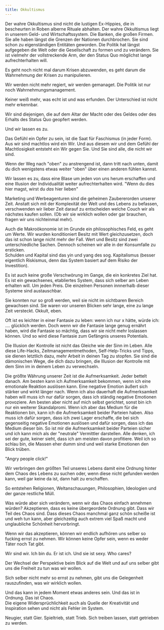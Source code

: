 ```yaml
---
title: Okkultismus
---
```


Der wahre Okkultismus sind nicht die lustigen Ex-Hippies, die in bescheurten in Roben alberne Rituale abhalten.  Der wahre Okkultismus liegt in unserem Geld- und Wirtschaftssystem.  Die Banken, die großen Firmen.  Sie alle haben längst die Grenzen der Nationen durchbrochen.  Sie sind schon zu eigenständigen Entitäten geworden.  Die Politik hat längst aufgegeben die Welt oder die Gesellschaft zu formen und zu verändern.  Sie ist vielmehr der vollstreckende Arm, der den Status Quo möglichst lange aufrechterhalten will.  

Es geht noch nicht mal darum Krisen abzuwenden, es geht darum die Wahrnehmung der Krisen zu manipulieren.  

Wir werden nicht mehr regiert, wir werden gemanaget.  Die Politik ist nur noch Wahrnehmungsmanagement.  

Keiner weiß mehr, was echt ist und was erfunden.  Der Unterschied ist nicht mehr erkennbar.  

Wir sind diejenigen, die auf dem Altar der Macht oder des Geldes oder des Erhalts des Status Quo geopfert werden.  

Und wir lassen es zu.  

Das Gefühl ein Opfer zu sein, ist die Saat für Faschismus (in jeder Form).  Aus wir sind machtlos wird ein Wir.  Und aus diesem wir und dem Gefühl der Machtlosigkeit entsteht ein Wir gegen Sie.  Und Sie sind alle, die nicht wir sind.  

Wenn der Weg nach "oben" zu anstrengend ist, dann tritt nach unten, damit du dich wenigstens etwas weiter "oben" über einen anderen fühlen kannst.   

Wir lassen es zu, dass eine Blase um jeden von uns herum erschaffen und eine Illusion der Individualität weiter aufrechterhalten wird.  "Wenn du dies hier magst, wirst du *das* hier lieben" 

Marketing und Werbeagenturen sind die geheimen Zaubererorden unserer Zeit.  Anstatt sich mit der Komplexität der Welt und des Lebens zu befassen, verschwenden wir lieber Zeit darauf zu entscheiden welche Couch wir als nächstes kaufen sollen.  (Ob wir sie wirklich wollen oder gar brauchen, fragen wir uns nichteinmal mehr).  

Auch die Makroökonomie ist im Grunde ein philosophisches Feld, es geht um Werte.
Wir wurden konditioniert Besitz mit Wert gleichzusetzen, doch das ist schon lange nicht mehr der Fall.  Wert und Besitz sind zwei unterschiedliche Sachen.  Dennoch scheinen wir alle in der Konsumfalle zu ersticken.  
Schulden und Kapital sind das yin und yang des sog. Kapitalismus (besser eigentlich Riskismus, denn das System basiert auf dem Risiko der Investition).  

Es ist auch keine große Verschwörung im Gange, die ein konkretes Ziel hat.  Es ist ein gewachsenes, etabliertes System, dass sich selber am Leben erhalten will.  Um jeden Preis.  Die einzelnen Personen innnerhalb dieser Systeme sind austauschbar.  

Sie konnten nur so groß werden, weil sie nicht im sichtbaren Bereich gewachsen sind.  Sie waren vor unseren Blicken sehr lange, eine zu lange Zeit versteckt.  Okkult, eben.  

Oft ist es leichter in einer Fantasie zu leben: wenn ich nur x hätte, würde ich: .... glücklich werden.  Doch wenn wir die Fantasie lange genug ernährt haben, wird die Fantasie so mächtig, dass wir sie nicht mehr loslassen können.  Und so wird diese Fantasie zum Gefängnis unseres Potentials.  

Die Illusion der Kontrolle ist nicht das Gleiche wie der Sinn im Leben.  Alle diese Life-Hacks, Zeitmanagementmethoden, Self-Help-Tricks und Tipps, sie dienen letztlich dazu, mehr Arbeit in deinen Tag zu stopfen.  Sie sind die dämonischen Wege, die dich dazu bringen, die Illusion der Kontrolle mit dem Sinn im in deinem Leben zu verwechseln.  

Die größte Währung unserer Zeit ist die Aufmerksamkeit.  Jeder bettelt danach.  Am besten kann ich Aufmerksamkeit bekommen, wenn ich eine emotionale Reaktion auslösen kann.  Eine negative Emotion äußert sich stärker und wirkt länger nach.  Wenn ich also dauerhaft die Aufmerksamkeit haben will muss ich nur dafür sorgen, dass ich ständig negative Emotionen provoziere.  Am besten aber nicht auf mich selbst gerichtet, sonst bin ich nur ein weiterer Skandalpromi.  Wenn ich aber das Medium für die Reaktionen bin, kann ich die Aufmerksamkeit beider Parteien haben.  Also muss ich dafür sorgen, dass ich zwei Lager erschaffe, die bei sich gegenseitig negative Emotionen auslösen und dafür sorgen, dass ich das Medium dieser bin.  So ist mir die Aufmerksamkeit beider Parteien sicher und ich kann mich als der "neutrale" Vermittler darstellen.  Alle denken, ich sei der gute, keiner sieht, dass ich am meisten davon profitiere.  Weil ich so schlau bin, die Massen eher dumm sind und weil starke Emotionen den Blick trüben.  

"Angry people click!"

Wir verbringen den größten Teil unseres Lebens damit eine Ordnung hinter dem Chaos des Lebens zu suchen oder, wenn diese nicht gefunden werden kann, weil gar keine da ist, dann halt zu erschaffen.  

So entstehen Religionen, Weltanschauungen, Philosophien, Ideologien und der ganze restliche Müll.  

Was würde aber sich verändern, wenn wir das Chaos einfach annehmen würden?  Akzeptieren, dass es keine übergeordete Ordnung gibt.  Dass wir Teil des Chaos sind.  Dass dieses Chaos manchmal ganz schön scheiße ist und weh tun kann, aber gleichzeitig auch extrem viel Spaß macht und unglaubliche Schönheit hervorbringt.  

Wenn wir das akzeptieren, können wir endlich aufhören uns selber so fucking ernst zu nehmen.   Wir können keine Opfer sein, wenn es weder Täter noch Tat gibt.  

Wir sind wir.  Ich bin du.  Er ist ich.  Und sie ist sexy.  Who cares?

Der Wechsel der Perspektive beim Blick auf die Welt und auf uns selber gibt uns die Freiheit zu tun was wir wollen.  

Sich selber nicht mehr so ernst zu nehmen, gibt uns die Gelegenheit rauszufinden, was wir wirklich wollen.  

Und das kann in jedem Moment etwas anderes sein.  Und das ist in Ordnung.  Das ist Chaos.  
Die eigene Widersprüchlichkeit auch als Quelle der Kreativität und Inspiration sehen und nicht als Fehler im System.  

Neugier, statt Gier.  Spieltrieb, statt Trieb.  Sich treiben lassen, statt getrieben zu werden.  

